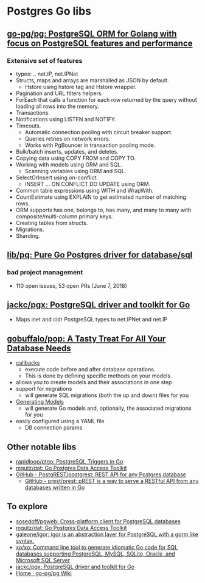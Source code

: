 # Postgres Go libs

## [go-pg/pg: PostgreSQL ORM for Golang with focus on PostgreSQL features and performance](https://github.com/go-pg/pg)
### Extensive set of features
* types: .. net.IP, net.IPNet
* Structs, maps and arrays are marshalled as JSON by default.
	* Hstore using hstore tag and Hstore wrapper.
* Pagination and URL filters helpers.
* ForEach that calls a function for each row returned by the query without loading all rows into the memory.
* Transactions.
* Notifications using LISTEN and NOTIFY.
* Timeouts.
	* Automatic connection pooling with circuit breaker support.
	* Queries retries on network errors.
	* Works with PgBouncer in transaction pooling mode.
* Bulk/batch inserts, updates, and deletes.
* Copying data using COPY FROM and COPY TO.
* Working with models using ORM and SQL.
	* Scanning variables using ORM and SQL.
* SelectOrInsert using on-conflict.
	* INSERT ... ON CONFLICT DO UPDATE using ORM.
* Common table expressions using WITH and WrapWith.
* CountEstimate using EXPLAIN to get estimated number of matching rows.
* ORM supports has one, belongs to, has many, and many to many with composite/multi-column primary keys.
* Creating tables from structs.
* Migrations.
* Sharding.

## [lib/pq: Pure Go Postgres driver for database/sql](https://github.com/lib/pq)
### bad project management
* 110 open issues, 53 open PRs (June 7, 2018)

## [jackc/pgx: PostgreSQL driver and toolkit for Go](https://github.com/jackc/pgx)
* Maps inet and cidr PostgreSQL types to net.IPNet and net.IP

## [gobuffalo/pop: A Tasty Treat For All Your Database Needs](https://github.com/gobuffalo/pop)
* [callbacks](https://github.com/gobuffalo/pop#callbacks)
   * execute code before and after database operations.
   * This is done by defining specific methods on your models.
* allows you to create models and their associations in one step
* support for migrations
	* will generate SQL migrations (both the up and down) files for you
* [Generating Models](https://github.com/gobuffalo/pop#generating-models)
	*  will generate Go models and, optionally, the associated migrations for you
* easily configured using a YAML file
	* DB connection params

## Other notable libs
* [rapidloop/ptgo: PostgreSQL Triggers in Go](https://github.com/rapidloop/ptgo)
* [mgutz/dat: Go Postgres Data Access Toolkit](https://github.com/mgutz/dat)
* [GitHub - PostgREST/postgrest: REST API for any Postgres database](https://github.com/PostgREST/postgrest)
    * [GitHub - prest/prest: pREST is a way to serve a RESTful API from any databases written in Go](https://github.com/prest/prest)

## To explore
* [sosedoff/pgweb: Cross-platform client for PostgreSQL databases](https://github.com/sosedoff/pgweb)
* [mgutz/dat: Go Postgres Data Access Toolkit](https://github.com/mgutz/dat)
* [galeone/igor: igor is an abstraction layer for PostgreSQL with a gorm like syntax.](https://github.com/galeone/igor)
* [xo/xo: Command line tool to generate idiomatic Go code for SQL databases supporting PostgreSQL, MySQL, SQLite, Oracle, and Microsoft SQL Server](https://github.com/xo/xo)
* [jackc/pgx: PostgreSQL driver and toolkit for Go](https://github.com/jackc/pgx)
* [Home · go-pg/pg Wiki](https://github.com/go-pg/pg/wiki)
